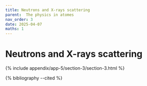 ```yaml
---
title: Neutrons and X-rays scattering
parent:  The physics in atomes
nav_order: 3
date: 2025-04-07
maths: 1
---
```


# Neutrons and X-rays scattering


{% include appendix/app-5/section-3/section-3.html %}

{% bibliography --cited %}

